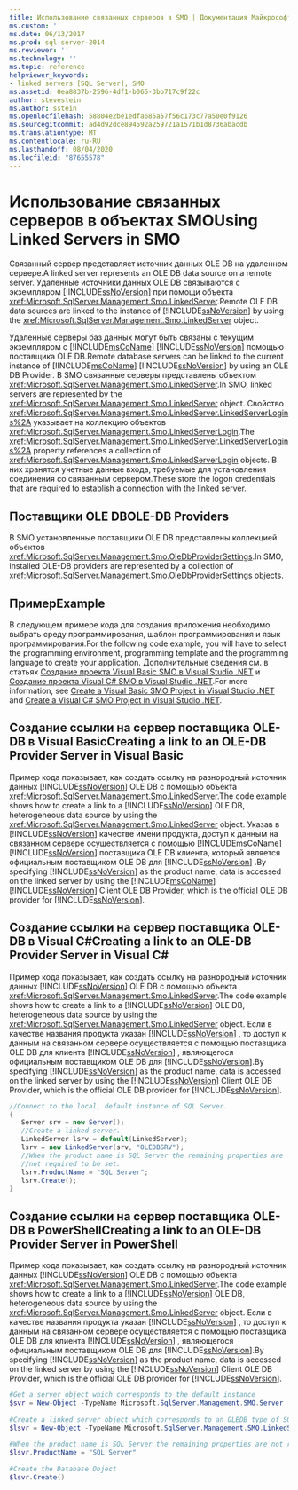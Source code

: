 ```yaml
---
title: Использование связанных серверов в SMO | Документация Майкрософт
ms.custom: ''
ms.date: 06/13/2017
ms.prod: sql-server-2014
ms.reviewer: ''
ms.technology: ''
ms.topic: reference
helpviewer_keywords:
- linked servers [SQL Server], SMO
ms.assetid: 0ea8837b-2596-4df1-b065-3bb717c9f22c
author: stevestein
ms.author: sstein
ms.openlocfilehash: 58804e2be1edfa685a57f56c173c77a50e0f9126
ms.sourcegitcommit: ad4d92dce894592a259721a1571b1d8736abacdb
ms.translationtype: MT
ms.contentlocale: ru-RU
ms.lasthandoff: 08/04/2020
ms.locfileid: "87655578"
---
```

# <a name="using-linked-servers-in-smo"></a><span data-ttu-id="3a87a-102">Использование связанных серверов в объектах SMO</span><span class="sxs-lookup"><span data-stu-id="3a87a-102">Using Linked Servers in SMO</span></span>
  <span data-ttu-id="3a87a-103">Связанный сервер представляет источник данных OLE DB на удаленном сервере.</span><span class="sxs-lookup"><span data-stu-id="3a87a-103">A linked server represents an OLE DB data source on a remote server.</span></span> <span data-ttu-id="3a87a-104">Удаленные источники данных OLE DB связываются с экземпляром [!INCLUDE[ssNoVersion](../../../includes/ssnoversion-md.md)] при помощи объекта <xref:Microsoft.SqlServer.Management.Smo.LinkedServer>.</span><span class="sxs-lookup"><span data-stu-id="3a87a-104">Remote OLE DB data sources are linked to the instance of [!INCLUDE[ssNoVersion](../../../includes/ssnoversion-md.md)] by using the <xref:Microsoft.SqlServer.Management.Smo.LinkedServer> object.</span></span>  
  
 <span data-ttu-id="3a87a-105">Удаленные серверы баз данных могут быть связаны с текущим экземпляром с [!INCLUDE[msCoName](../../../includes/msconame-md.md)] [!INCLUDE[ssNoVersion](../../../includes/ssnoversion-md.md)] помощью поставщика OLE DB.</span><span class="sxs-lookup"><span data-stu-id="3a87a-105">Remote database servers can be linked to the current instance of [!INCLUDE[msCoName](../../../includes/msconame-md.md)] [!INCLUDE[ssNoVersion](../../../includes/ssnoversion-md.md)] by using an OLE DB Provider.</span></span> <span data-ttu-id="3a87a-106">В SMO связанные серверы представлены объектом <xref:Microsoft.SqlServer.Management.Smo.LinkedServer>.</span><span class="sxs-lookup"><span data-stu-id="3a87a-106">In SMO, linked servers are represented by the <xref:Microsoft.SqlServer.Management.Smo.LinkedServer> object.</span></span> <span data-ttu-id="3a87a-107">Свойство <xref:Microsoft.SqlServer.Management.Smo.LinkedServer.LinkedServerLogins%2A> указывает на коллекцию объектов <xref:Microsoft.SqlServer.Management.Smo.LinkedServerLogin>.</span><span class="sxs-lookup"><span data-stu-id="3a87a-107">The <xref:Microsoft.SqlServer.Management.Smo.LinkedServer.LinkedServerLogins%2A> property references a collection of <xref:Microsoft.SqlServer.Management.Smo.LinkedServerLogin> objects.</span></span> <span data-ttu-id="3a87a-108">В них хранятся учетные данные входа, требуемые для установления соединения со связанным сервером.</span><span class="sxs-lookup"><span data-stu-id="3a87a-108">These store the logon credentials that are required to establish a connection with the linked server.</span></span>  
  
## <a name="ole-db-providers"></a><span data-ttu-id="3a87a-109">Поставщики OLE DB</span><span class="sxs-lookup"><span data-stu-id="3a87a-109">OLE-DB Providers</span></span>  
 <span data-ttu-id="3a87a-110">В SMO установленные поставщики OLE DB представлены коллекцией объектов <xref:Microsoft.SqlServer.Management.Smo.OleDbProviderSettings>.</span><span class="sxs-lookup"><span data-stu-id="3a87a-110">In SMO, installed OLE-DB providers are represented by a collection of <xref:Microsoft.SqlServer.Management.Smo.OleDbProviderSettings> objects.</span></span>  
  
## <a name="example"></a><span data-ttu-id="3a87a-111">Пример</span><span class="sxs-lookup"><span data-stu-id="3a87a-111">Example</span></span>  
 <span data-ttu-id="3a87a-112">В следующем примере кода для создания приложения необходимо выбрать среду программирования, шаблон программирования и язык программирования.</span><span class="sxs-lookup"><span data-stu-id="3a87a-112">For the following code example, you will have to select the programming environment, programming template and the programming language to create your application.</span></span> <span data-ttu-id="3a87a-113">Дополнительные сведения см. в статьях [Создание проекта Visual Basic SMO в Visual Studio .NET](../../../database-engine/dev-guide/create-a-visual-basic-smo-project-in-visual-studio-net.md) и [Создание проекта Visual C&#35; SMO в Visual Studio .NET](../how-to-create-a-visual-csharp-smo-project-in-visual-studio-net.md).</span><span class="sxs-lookup"><span data-stu-id="3a87a-113">For more information, see [Create a Visual Basic SMO Project in Visual Studio .NET](../../../database-engine/dev-guide/create-a-visual-basic-smo-project-in-visual-studio-net.md) and [Create a Visual C&#35; SMO Project in Visual Studio .NET](../how-to-create-a-visual-csharp-smo-project-in-visual-studio-net.md).</span></span>  
  
## <a name="creating-a-link-to-an-ole-db-provider-server-in-visual-basic"></a><span data-ttu-id="3a87a-114">Создание ссылки на сервер поставщика OLE-DB в Visual Basic</span><span class="sxs-lookup"><span data-stu-id="3a87a-114">Creating a link to an OLE-DB Provider Server in Visual Basic</span></span>  
 <span data-ttu-id="3a87a-115">Пример кода показывает, как создать ссылку на разнородный источник данных [!INCLUDE[ssNoVersion](../../../includes/ssnoversion-md.md)] OLE DB с помощью объекта <xref:Microsoft.SqlServer.Management.Smo.LinkedServer>.</span><span class="sxs-lookup"><span data-stu-id="3a87a-115">The code example shows how to create a link to a [!INCLUDE[ssNoVersion](../../../includes/ssnoversion-md.md)] OLE DB, heterogeneous data source by using the <xref:Microsoft.SqlServer.Management.Smo.LinkedServer> object.</span></span> <span data-ttu-id="3a87a-116">Указав в [!INCLUDE[ssNoVersion](../../../includes/ssnoversion-md.md)] качестве имени продукта, доступ к данным на связанном сервере осуществляется с помощью [!INCLUDE[msCoName](../../../includes/msconame-md.md)] [!INCLUDE[ssNoVersion](../../../includes/ssnoversion-md.md)] поставщика OLE DB клиента, который является официальным поставщиком OLE DB для [!INCLUDE[ssNoVersion](../../../includes/ssnoversion-md.md)] .</span><span class="sxs-lookup"><span data-stu-id="3a87a-116">By specifying [!INCLUDE[ssNoVersion](../../../includes/ssnoversion-md.md)] as the product name, data is accessed on the linked server by using the [!INCLUDE[msCoName](../../../includes/msconame-md.md)] [!INCLUDE[ssNoVersion](../../../includes/ssnoversion-md.md)] Client OLE DB Provider, which is the official OLE DB provider for [!INCLUDE[ssNoVersion](../../../includes/ssnoversion-md.md)].</span></span>  
  
<!-- TODO: review snippet reference  [!CODE [SMO How to#SMO_VBLinkedServers1](SMO How to#SMO_VBLinkedServers1)]  -->  
  
## <a name="creating-a-link-to-an-ole-db-provider-server-in-visual-c"></a><span data-ttu-id="3a87a-117">Создание ссылки на сервер поставщика OLE-DB в Visual C#</span><span class="sxs-lookup"><span data-stu-id="3a87a-117">Creating a link to an OLE-DB Provider Server in Visual C#</span></span>  
 <span data-ttu-id="3a87a-118">Пример кода показывает, как создать ссылку на разнородный источник данных [!INCLUDE[ssNoVersion](../../../includes/ssnoversion-md.md)] OLE DB с помощью объекта <xref:Microsoft.SqlServer.Management.Smo.LinkedServer>.</span><span class="sxs-lookup"><span data-stu-id="3a87a-118">The code example shows how to create a link to a [!INCLUDE[ssNoVersion](../../../includes/ssnoversion-md.md)] OLE DB, heterogeneous data source by using the <xref:Microsoft.SqlServer.Management.Smo.LinkedServer> object.</span></span> <span data-ttu-id="3a87a-119">Если в качестве названия продукта указан [!INCLUDE[ssNoVersion](../../../includes/ssnoversion-md.md)] , то доступ к данным на связанном сервере осуществляется с помощью поставщика OLE DB для клиента [!INCLUDE[ssNoVersion](../../../includes/ssnoversion-md.md)] , являющегося официальным поставщиком OLE DB для [!INCLUDE[ssNoVersion](../../../includes/ssnoversion-md.md)].</span><span class="sxs-lookup"><span data-stu-id="3a87a-119">By specifying [!INCLUDE[ssNoVersion](../../../includes/ssnoversion-md.md)] as the product name, data is accessed on the linked server by using the [!INCLUDE[ssNoVersion](../../../includes/ssnoversion-md.md)] Client OLE DB Provider, which is the official OLE DB provider for [!INCLUDE[ssNoVersion](../../../includes/ssnoversion-md.md)].</span></span>  
  
```csharp
//Connect to the local, default instance of SQL Server.   
{   
   Server srv = new Server();   
   //Create a linked server.   
   LinkedServer lsrv = default(LinkedServer);   
   lsrv = new LinkedServer(srv, "OLEDBSRV");   
   //When the product name is SQL Server the remaining properties are   
   //not required to be set.   
   lsrv.ProductName = "SQL Server";   
   lsrv.Create();   
}   
```  
  
## <a name="creating-a-link-to-an-ole-db-provider-server-in-powershell"></a><span data-ttu-id="3a87a-120">Создание ссылки на сервер поставщика OLE-DB в PowerShell</span><span class="sxs-lookup"><span data-stu-id="3a87a-120">Creating a link to an OLE-DB Provider Server in PowerShell</span></span>  
 <span data-ttu-id="3a87a-121">Пример кода показывает, как создать ссылку на разнородный источник данных [!INCLUDE[ssNoVersion](../../../includes/ssnoversion-md.md)] OLE DB с помощью объекта <xref:Microsoft.SqlServer.Management.Smo.LinkedServer>.</span><span class="sxs-lookup"><span data-stu-id="3a87a-121">The code example shows how to create a link to a [!INCLUDE[ssNoVersion](../../../includes/ssnoversion-md.md)] OLE DB, heterogeneous data source by using the <xref:Microsoft.SqlServer.Management.Smo.LinkedServer> object.</span></span> <span data-ttu-id="3a87a-122">Если в качестве названия продукта указан [!INCLUDE[ssNoVersion](../../../includes/ssnoversion-md.md)] , то доступ к данным на связанном сервере осуществляется с помощью поставщика OLE DB для клиента [!INCLUDE[ssNoVersion](../../../includes/ssnoversion-md.md)] , являющегося официальным поставщиком OLE DB для [!INCLUDE[ssNoVersion](../../../includes/ssnoversion-md.md)].</span><span class="sxs-lookup"><span data-stu-id="3a87a-122">By specifying [!INCLUDE[ssNoVersion](../../../includes/ssnoversion-md.md)] as the product name, data is accessed on the linked server by using the [!INCLUDE[ssNoVersion](../../../includes/ssnoversion-md.md)] Client OLE DB Provider, which is the official OLE DB provider for [!INCLUDE[ssNoVersion](../../../includes/ssnoversion-md.md)].</span></span>  
  
```powershell
#Get a server object which corresponds to the default instance  
$svr = New-Object -TypeName Microsoft.SqlServer.Management.SMO.Server  
  
#Create a linked server object which corresponds to an OLEDB type of SQL server product  
$lsvr = New-Object -TypeName Microsoft.SqlServer.Management.SMO.LinkedServer -ArgumentList $svr,"OLEDBSRV"  
  
#When the product name is SQL Server the remaining properties are not required to be set.
$lsvr.ProductName = "SQL Server"
  
#Create the Database Object  
$lsvr.Create()
```  
